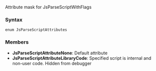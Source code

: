 Attribute mask for JsParseScriptWithFlags
### Syntax 
```
enum JsParseScriptAttributes 
```
### Members 
* __JsParseScriptAttributeNone__: Default attribute
* __JsParseScriptAttributeLibraryCode__: Specified script is internal and non-user code. Hidden from debugger
